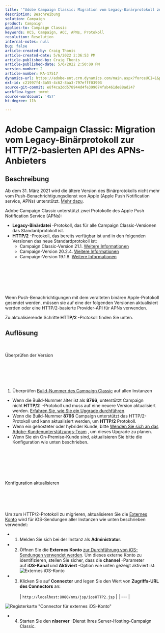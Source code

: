 ```yaml
---
title: '"Adobe Campaign Classic: Migration vom Legacy-Binärprotokoll zum HTTP/2-basierten APIs-Provider'
description: Beschreibung
solution: Campaign
product: Campaign
applies-to: Campaign Classic
keywords: KCS, Campaign, ACC, APNs, Protokoll
resolution: Resolution
internal-notes: null
bug: false
article-created-by: Craig Thonis
article-created-date: 5/6/2022 2:36:53 PM
article-published-by: Craig Thonis
article-published-date: 5/6/2022 2:50:09 PM
version-number: 2
article-number: KA-17517
dynamics-url: https://adobe-ent.crm.dynamics.com/main.aspx?forceUCI=1&pagetype=entityrecord&etn=knowledgearticle&id=37355bf2-49cd-ec11-a7b5-6045bd00d4f5
exl-id: c21997f4-3a55-4c62-8aa3-797efff03993
source-git-commit: e8f4ca2dd578944d4fe399074fab461de88ad247
workflow-type: tm+mt
source-wordcount: '457'
ht-degree: 11%

---
```


# Adobe Campaign Classic: Migration vom Legacy-Binärprotokoll zur HTTP/2-basierten API des APNs-Anbieters

## Beschreibung


Ab dem 31. März 2021 wird die ältere Version des Binärprotokolls nicht mehr vom Push-Benachrichtigungsdienst von Apple (Apple Push Notification service, APNs) unterstützt. [Mehr dazu](https://developer.apple.com/news/?id=c88acm2b).

Adobe Campaign Classic unterstützt zwei Protokolle des Apple Push Notification Service (APNs):

- <b>Legacy-Binärdatei</b> -Protokoll, das für alle Campaign Classic-Versionen das Standardprotokoll ist.
- <b>HTTP/2</b> -Protokoll, das bereits verfügbar ist und in den folgenden Versionen das neue Standardprotokoll ist: 
   - Campaign Classic-Version 21.1. [Weitere Informationen](https://experienceleague.adobe.com/docs/campaign-classic/using/release-notes/gs-release/gold-standard.html)
   - Campaign-Version 20.2.4. [Weitere Informationen](https://experienceleague.adobe.com/docs/campaign-classic/using/release-notes/previous-releases/release--20-2.html?lang=en#release-notes)
   - Campaign-Version 19.1.8. [Weitere Informationen](https://experienceleague.adobe.com/docs/campaign-classic/using/release-notes/previous-releases/release--19-1.html?lang=en#release-19-1-8-build-9039)

<br><br><br><br> <br><br>
Wenn Push-Benachrichtigungen mit dem veralteten binären Apple-Protokoll gesendet werden, müssen sie auf eine der folgenden Versionen aktualisiert werden oder eine HTTP/2-basierte Provider-API für APNs verwenden.

Zu aktualisierende Schritte <b>HTTP/2</b> -Protokoll finden Sie unten.


## Auflösung

<br><br>Überprüfen der Version<br><br><br><br> <br><br>
1) Überprüfen [Build-Nummer des Campaign Classic](https://docs.adobe.com/content/help/en/campaign-classic/using/getting-started/starting-with-adobe-campaign/launching-adobe-campaign.html#getting-your-campaign-version) auf allen Instanzen

- Wenn die Build-Nummer älter ist als <b>8766</b>, unterstützt Campaign nicht <b>HTTP/2</b>  -Protokoll und muss auf eine neuere Version aktualisiert werden. [Erfahren Sie, wie Sie ein Upgrade durchführen](https://helpx.adobe.com/de/campaign/kb/acc-build-upgrade.html).
- Wenn die Build-Nummer <b>8766</b> Campaign unterstützt das HTTP/2-Protokoll und kann aktualisiert werden, um <b>HTTP/2</b> Protokoll.
- Wenn ein gehosteter oder hybrider Kunde, bitte [Wenden Sie sich an das Adobe-Kundenunterstützungs-Team](https://docs.adobe.com/content/help/en/customer-one/using/home.html) , um dieses Upgrade zu planen.
- Wenn Sie ein On-Premise-Kunde sind, aktualisieren Sie bitte die Konfiguration wie unten beschrieben.

<br><br><br><br> <br><br>Konfiguration aktualisieren<br><br><br><br> <br><br>
Um zum HTTP/2-Protokoll zu migrieren, aktualisieren Sie die [Externes Konto](https://docs.adobe.com/content/help/en/campaign-classic/using/getting-started/administration-basics/external-accounts.html) wird für iOS-Sendungen aller Instanzen wie unten beschrieben verwendet:

- 
   1) Melden Sie sich bei der Instanz als <b>Administrator</b>.


- 
   2) Öffnen Sie die <b>Externes Konto</b> [zur Durchführung von iOS-Sendungen verwendet werden](https://experienceleague.adobe.com/docs/campaign-classic/using/sending-messages/sending-push-notifications/configure-the-mobile-app/configuring-the-mobile-application.html?lang=de). Um dieses externe Konto zu identifizieren, stellen Sie sicher, dass die <b>channel</b> -Parameter auf <b>iOS-Kanal</b> und <b>Aktiviert</b> -Option wie unten gezeigt aktiviert ist:
      ![Externes iOS-Konto](https://helpx.adobe.com/content/dam/help/en/campaign/kb/migrate-to-http2/jcr_content/main-pars/procedure/proc_par/step_1/step_par/image/iOS-ext-account.png "iOS-ext-account")


- 
   3) Klicken Sie auf <b>Connector</b> und legen Sie den Wert von <b>Zugriffs-URL des Connectors</b> an:
      <br> <br>
   | `http://localhost:8080/nms/jsp/iosHTTP2.jsp` |
   | --- |

![Registerkarte &quot;Connector für externes iOS-Konto&quot;](https://helpx.adobe.com/content/dam/help/en/campaign/kb/migrate-to-http2/jcr_content/main-pars/procedure/proc_par/step/step_par/image/iOs-ext-account-connector.png "iOS-ext-account-connector")


- 
   4) Starten Sie den <b>nlserver</b> -Dienst Ihres Server-Hosting-Campaign Classic.
